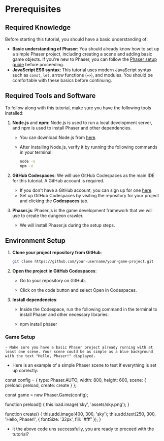 # Prerequisites

## Required Knowledge

Before starting this tutorial, you should have a basic understanding of:

- **Basic understanding of Phaser**: You should already know how to set up a simple Phaser project, including creating a scene and adding basic game objects. If you're new to Phaser, you can follow the [Phaser setup guide](https://phaser.io/tutorials/making-your-first-phaser-3-game) before proceeding.
- **JavaScript ES6 syntax**: This tutorial uses modern JavaScript syntax such as `const`, `let`, arrow functions (`=>`), and modules. You should be comfortable with these basics before continuing.


## Required Tools and Software

To follow along with this tutorial, make sure you have the following tools installed:

1. **Node.js** and **npm**: Node.js is used to run a local development server, and npm is used to install Phaser and other dependencies.

   - You can download Node.js from [here](https://nodejs.org/).
   - After installing Node.js, verify it by running the following commands in your terminal:

     ```bash
     node -v
     npm -v
     ```

2. **GitHub Codespaces**: We will use GitHub Codespaces as the main IDE for this tutorial. A GitHub account is required.

   - If you don't have a GitHub account, you can sign up for one [here](https://github.com/join).
   - Set up GitHub Codespaces by visiting the repository for your project and clicking the **Codespaces** tab.

3. **Phaser.js**: Phaser.js is the game development framework that we will use to create the dungeon crawler.

   - We will install Phaser.js during the setup steps.

## Environment Setup

1. **Clone your project repository from GitHub**:

   ```bash
   git clone https://github.com/your-username/your-game-project.git


2. **Open the project in GitHub Codespaces**:
    - Go to your repository on GitHub.

    - Click on the code button and select Open in Codespaces.

3. **Install dependencies**:
    - Inside the Codespace, run the following command in the terminal to install Phaser and other necessary libraries:

    - npm install phaser

### Game Setup
    - Make sure you have a basic Phaser project already running with at least one scene. Your scene could be as simple as a blue background with the text "Hello, Phaser!" displayed.

   - Here is an example of a simple Phaser scene to test if everything is set up correctly:

   const config = {
    type: Phaser.AUTO,
    width: 800,
    height: 600,
    scene: {
        preload: preload,
        create: create
    }
};

const game = new Phaser.Game(config);

function preload() {
    this.load.image('sky', 'assets/sky.png');
}

function create() {
    this.add.image(400, 300, 'sky');
    this.add.text(250, 300, 'Hello, Phaser!', { fontSize: '32px', fill: '#fff' });
}

- it the above code uns successfully, you are ready to proceed with the tutorial?